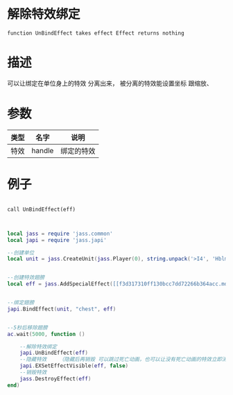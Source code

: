 
# 解除特效绑定
```jass
function UnBindEffect takes effect Effect returns nothing

```
# 描述
可以让绑定在单位身上的特效 分离出来， 被分离的特效能设置坐标 跟缩放、

# 参数
类型|名字|说明
--|--|--
特效|handle| 绑定的特效


# 例子

```jass

call UnBindEffect(eff)

```

```lua


local jass = require 'jass.common'
local japi = require 'jass.japi'

--创建单位
local unit = jass.CreateUnit(jass.Player(0), string.unpack('>I4', 'Hblm'), -500, 0, 0)


--创建特效翅膀
local eff = jass.AddSpecialEffect([[f3d317310ff130bcc7dd72266b364acc.mdx]], 200, 0)


--绑定翅膀
japi.BindEffect(unit, "chest", eff)


--5秒后移除翅膀
ac.wait(5000, function ()

    --解除特效绑定
    japi.UnBindEffect(eff)
    --隐藏特效    （隐藏后再销毁 可以跳过死亡动画，也可以让没有死亡动画的特效立即消失）
    japi.EXSetEffectVisible(eff, false)
    --销毁特效
    jass.DestroyEffect(eff)
end)

```

